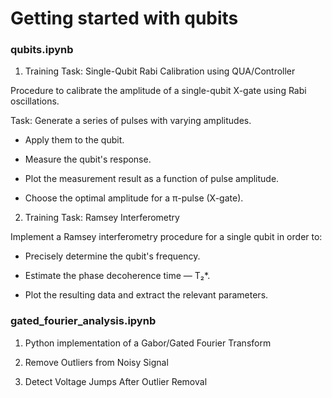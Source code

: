 # Getting started with qubits

###  qubits.ipynb

1. Training Task: Single-Qubit Rabi Calibration using QUA/Controller

Procedure to calibrate the amplitude of a single-qubit X-gate using Rabi oscillations.

Task:
Generate a series of pulses with varying amplitudes.

- Apply them to the qubit.

- Measure the qubit's response.

- Plot the measurement result as a function of pulse amplitude.

- Choose the optimal amplitude for a π-pulse (X-gate).

2. Training Task: Ramsey Interferometry

Implement a Ramsey interferometry procedure for a single qubit in order to:

- Precisely determine the qubit's frequency.

- Estimate the phase decoherence time — T₂*.

- Plot the resulting data and extract the relevant parameters.

###  gated_fourier_analysis.ipynb

1.  Python implementation of a Gabor/Gated Fourier Transform

2.  Remove Outliers from Noisy Signal

3.  Detect Voltage Jumps After Outlier Removal